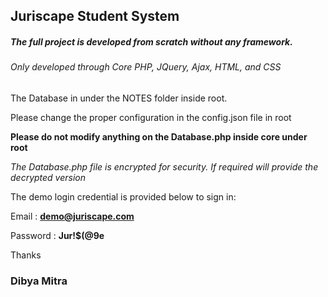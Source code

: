 ## Juriscape Student System

##### The full project is developed from scratch without any framework.

###### Only developed through Core PHP, JQuery, Ajax, HTML, and CSS

The Database in under the NOTES folder inside root.

Please change the proper configuration in the config.json file in root

**Please do not modify anything on the Database.php inside core under root**

*The Database.php file is encrypted for security. If required will provide the decrypted version*

The demo login credential is provided below to sign in:  

Email : **demo@juriscape.com**  

Password : **Jur!$(@9e**  

Thanks  

### Dibya Mitra
